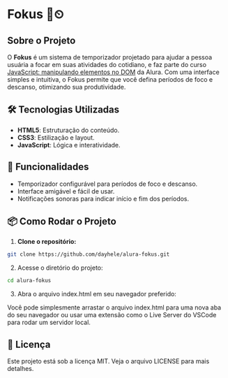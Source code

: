 # Fokus 🎯⏲

## Sobre o Projeto

O **Fokus** é um sistema de temporizador projetado para ajudar a pessoa usuária a focar em suas atividades do cotidiano, e faz parte do curso [JavaScript: manipulando elementos no DOM](https://cursos.alura.com.br/course/javascript-manipulando-elementos-dom) da Alura. Com uma interface simples e intuitiva, o Fokus permite que você defina períodos de foco e descanso, otimizando sua produtividade.

## 🛠️ Tecnologias Utilizadas

- **HTML5**: Estruturação do conteúdo.
- **CSS3**: Estilização e layout.
- **JavaScript**: Lógica e interatividade.

## 🚀 Funcionalidades

- Temporizador configurável para períodos de foco e descanso.
- Interface amigável e fácil de usar.
- Notificações sonoras para indicar início e fim dos períodos.

## 📦 Como Rodar o Projeto

1. **Clone o repositório:**

```bash
git clone https://github.com/dayhele/alura-fokus.git
```
2. Acesse o diretório do projeto:

```bash
cd alura-fokus
```

3. Abra o arquivo index.html em seu navegador preferido:

  Você pode simplesmente arrastar o arquivo index.html para uma nova aba do seu navegador ou usar uma extensão como o Live Server do VSCode para rodar um servidor local.

## 📄 Licença
Este projeto está sob a licença MIT. Veja o arquivo LICENSE para mais detalhes.
